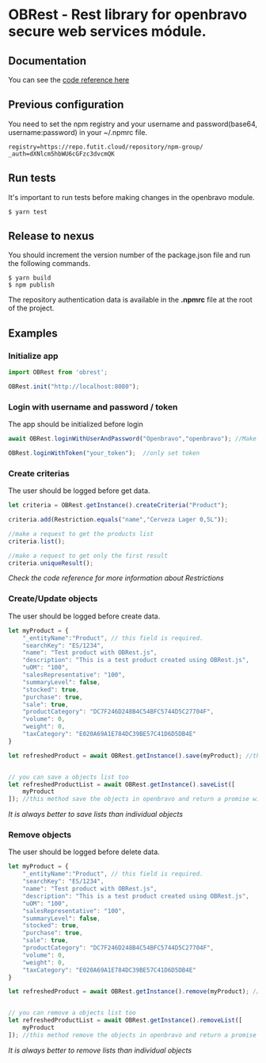 # OBRest - Rest library for openbravo secure web services módule.

## Documentation

You can see the [code reference here](https://futit.github.io/obrest)

## Previous configuration

You need to set the npm registry and your username and password(base64, username:password) in your ~/.npmrc file.

```
registry=https://repo.futit.cloud/repository/npm-group/
_auth=dXNlcm5hbWU6cGFzc3dvcmQK
```

## Run tests

It's important to run tests before making changes in the openbravo module.

```
$ yarn test
```

## Release to nexus

You should increment the version number of the package.json file and run the following commands.

```
$ yarn build
$ npm publish
```

The repository authentication data is available in the **.npmrc** file at the root of the project.

## Examples

### Initialize app

```jsx
import OBRest from 'obrest';

OBRest.init("http://localhost:8080");
```


### Login with username and password / token
The app should be initialized before login

```jsx
await OBRest.loginWithUserAndPassword("Openbravo","openbravo"); //Make a request to get token

OBRest.loginWithToken("your_token");  //only set token
```

### Create criterias
The user should be logged before get data.
```jsx
let criteria = OBRest.getInstance().createCriteria("Product");

criteria.add(Restriction.equals("name","Cerveza Lager 0,5L"));

//make a request to get the products list
criteria.list();

//make a request to get only the first result
criteria.uniqueResult();
```
*Check the code reference for more information about Restrictions*

### Create/Update objects
The user should be logged before create data.

```jsx
let myProduct = {
    "_entityName":"Product", // this field is required.
    "searchKey": "ES/1234",
    "name": "Test product with OBRest.js",
    "description": "This is a test product created using OBRest.js",
    "uOM": "100",
    "salesRepresentative": "100",
    "summaryLevel": false,
    "stocked": true,
    "purchase": true,
    "sale": true,
    "productCategory": "DC7F246D248B4C54BFC5744D5C27704F",
    "volume": 0,
    "weight": 0,
    "taxCategory": "E020A69A1E784DC39BE57C41D6D5DB4E"
} 

let refreshedProduct = await OBRest.getInstance().save(myProduct); //this method save the object in openbravo and return a promise with the saved object.


// you can save a objects list too
let refreshedProductList = await OBRest.getInstance().saveList([
    myProduct
]); //this method save the objects in openbravo and return a promise with the saved list.
```

*It is always better to save lists than individual objects* 

### Remove objects
The user should be logged before delete data.

```jsx
let myProduct = {
    "_entityName":"Product", // this field is required.
    "searchKey": "ES/1234",
    "name": "Test product with OBRest.js",
    "description": "This is a test product created using OBRest.js",
    "uOM": "100",
    "salesRepresentative": "100",
    "summaryLevel": false,
    "stocked": true,
    "purchase": true,
    "sale": true,
    "productCategory": "DC7F246D248B4C54BFC5744D5C27704F",
    "volume": 0,
    "weight": 0,
    "taxCategory": "E020A69A1E784DC39BE57C41D6D5DB4E"
} 

let refreshedProduct = await OBRest.getInstance().remove(myProduct); //this method save the object in openbravo and return a promise with the saved object.


// you can remove a objects list too
let refreshedProductList = await OBRest.getInstance().removeList([
    myProduct
]); //this method remove the objects in openbravo and return a promise with the removed list.
```

*It is always better to remove lists than individual objects* 

